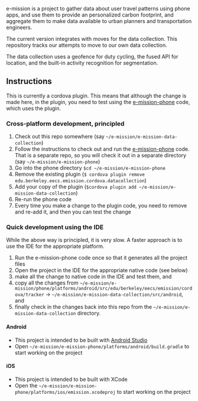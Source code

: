 e-mission is a project to gather data about user travel patterns using phone
apps, and use them to provide an personalized carbon footprint, and aggregate
them to make data available to urban planners and transportation engineers.

The current version integrates with moves for the data collection. This
repository tracks our attempts to move to our own data collection.

The data collection uses a geofence for duty cycling, the fused API for
location, and the built-in activity recognition for segmentation. 

## Instructions ##
This is currently a cordova plugin. This means that although the change is made
here, in the plugin, you need to test using the [e-mission-phone](https://github.com/e-mission/e-mission-phone) code, which
uses the plugin.

### Cross-platform development, principled ###

1. Check out this repo somewhere (say `~/e-mission/e-mission-data-collection`)
1. Follow the instructions to check out and run the [e-mission-phone](https://github.com/e-mission/e-mission-phone) code. That is a separate repo, so you will check it out in a separate directory (say `~/e-mission/e-mission-phone`)
1. Go into the phone directory `$cd ~/e-mission/e-mission-phone`
1. Remove the existing plugin (`$ cordova plugin remove edu.berkeley.eecs.emission.cordova.datacollection`)
1. Add your copy of the plugin (`$cordova plugin add ~/e-mission/e-mission-data-collection`)
1. Re-run the phone code
1. Every time you make a change to the plugin code, you need to remove and re-add it, and then you can test the change

### Quick development using the IDE ###

While the above way is principled, it is very slow. A faster approach is to use
the IDE for the appropriate platform.

1. Run the e-mission-phone code once so that it generates all the project files
1. Open the project in the IDE for the appropriate native code (see below)
1. make all the change to native code in the IDE and test them, and 
1. copy all the changes from `~/e-mission/e-mission/phone/platforms/android/src/edu/berkeley/eecs/emission/cordova/tracker` -> `~/e-mission/e-mission-data-collection/src/android`, and
1. finally check in the changes back into this repo from the `~/e-mission/e-mission-data-collection` directory.

#### Android ####
* This project is intended to be built with [Android Studio](https://developer.android.com/sdk/index.html) 
* Open `~/e-mission/e-mission-phone/platforms/android/build.gradle` to start working on the project

#### iOS ###
* This project is intended to be built with XCode
* Open the `~/e-mission/e-mission-phone/platforms/ios/emission.xcodeproj` to start working on the project
